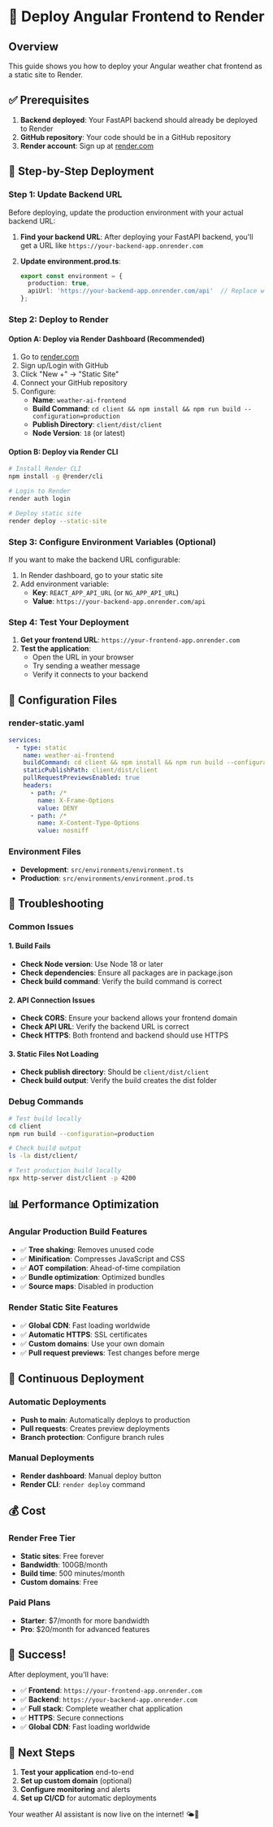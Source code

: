 # 🚀 Deploy Angular Frontend to Render

## Overview
This guide shows you how to deploy your Angular weather chat frontend as a static site to Render.

## ✅ Prerequisites
1. **Backend deployed**: Your FastAPI backend should already be deployed to Render
2. **GitHub repository**: Your code should be in a GitHub repository
3. **Render account**: Sign up at [render.com](https://render.com)

## 🎯 Step-by-Step Deployment

### Step 1: Update Backend URL
Before deploying, update the production environment with your actual backend URL:

1. **Find your backend URL**: After deploying your FastAPI backend, you'll get a URL like `https://your-backend-app.onrender.com`

2. **Update environment.prod.ts**:
   ```typescript
   export const environment = {
     production: true,
     apiUrl: 'https://your-backend-app.onrender.com/api'  // Replace with your actual URL
   };
   ```

### Step 2: Deploy to Render

#### Option A: Deploy via Render Dashboard (Recommended)
1. Go to [render.com](https://render.com)
2. Sign up/Login with GitHub
3. Click "New +" → "Static Site"
4. Connect your GitHub repository
5. Configure:
   - **Name**: `weather-ai-frontend`
   - **Build Command**: `cd client && npm install && npm run build --configuration=production`
   - **Publish Directory**: `client/dist/client`
   - **Node Version**: `18` (or latest)

#### Option B: Deploy via Render CLI
```bash
# Install Render CLI
npm install -g @render/cli

# Login to Render
render auth login

# Deploy static site
render deploy --static-site
```

### Step 3: Configure Environment Variables (Optional)
If you want to make the backend URL configurable:

1. In Render dashboard, go to your static site
2. Add environment variable:
   - **Key**: `REACT_APP_API_URL` (or `NG_APP_API_URL`)
   - **Value**: `https://your-backend-app.onrender.com/api`

### Step 4: Test Your Deployment
1. **Get your frontend URL**: `https://your-frontend-app.onrender.com`
2. **Test the application**:
   - Open the URL in your browser
   - Try sending a weather message
   - Verify it connects to your backend

## 🔧 Configuration Files

### render-static.yaml
```yaml
services:
  - type: static
    name: weather-ai-frontend
    buildCommand: cd client && npm install && npm run build --configuration=production
    staticPublishPath: client/dist/client
    pullRequestPreviewsEnabled: true
    headers:
      - path: /*
        name: X-Frame-Options
        value: DENY
      - path: /*
        name: X-Content-Type-Options
        value: nosniff
```

### Environment Files
- **Development**: `src/environments/environment.ts`
- **Production**: `src/environments/environment.prod.ts`

## 🚨 Troubleshooting

### Common Issues

#### 1. Build Fails
- **Check Node version**: Use Node 18 or later
- **Check dependencies**: Ensure all packages are in package.json
- **Check build command**: Verify the build command is correct

#### 2. API Connection Issues
- **Check CORS**: Ensure your backend allows your frontend domain
- **Check API URL**: Verify the backend URL is correct
- **Check HTTPS**: Both frontend and backend should use HTTPS

#### 3. Static Files Not Loading
- **Check publish directory**: Should be `client/dist/client`
- **Check build output**: Verify the build creates the dist folder

### Debug Commands
```bash
# Test build locally
cd client
npm run build --configuration=production

# Check build output
ls -la dist/client/

# Test production build locally
npx http-server dist/client -p 4200
```

## 📊 Performance Optimization

### Angular Production Build Features
- ✅ **Tree shaking**: Removes unused code
- ✅ **Minification**: Compresses JavaScript and CSS
- ✅ **AOT compilation**: Ahead-of-time compilation
- ✅ **Bundle optimization**: Optimized bundles
- ✅ **Source maps**: Disabled in production

### Render Static Site Features
- ✅ **Global CDN**: Fast loading worldwide
- ✅ **Automatic HTTPS**: SSL certificates
- ✅ **Custom domains**: Use your own domain
- ✅ **Pull request previews**: Test changes before merge

## 🔄 Continuous Deployment

### Automatic Deployments
- **Push to main**: Automatically deploys to production
- **Pull requests**: Creates preview deployments
- **Branch protection**: Configure branch rules

### Manual Deployments
- **Render dashboard**: Manual deploy button
- **Render CLI**: `render deploy` command

## 💰 Cost

### Render Free Tier
- **Static sites**: Free forever
- **Bandwidth**: 100GB/month
- **Build time**: 500 minutes/month
- **Custom domains**: Free

### Paid Plans
- **Starter**: $7/month for more bandwidth
- **Pro**: $20/month for advanced features

## 🎉 Success!

After deployment, you'll have:
- ✅ **Frontend**: `https://your-frontend-app.onrender.com`
- ✅ **Backend**: `https://your-backend-app.onrender.com`
- ✅ **Full stack**: Complete weather chat application
- ✅ **HTTPS**: Secure connections
- ✅ **Global CDN**: Fast loading worldwide

## 🔗 Next Steps

1. **Test your application** end-to-end
2. **Set up custom domain** (optional)
3. **Configure monitoring** and alerts
4. **Set up CI/CD** for automatic deployments

Your weather AI assistant is now live on the internet! 🌤️🚀
